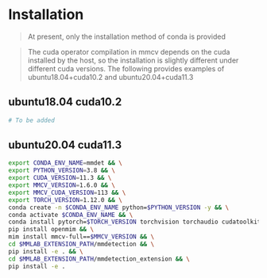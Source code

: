 # Installation

> At present, only the installation method of conda is provided


> The cuda operator compilation in mmcv depends on the cuda installed by the host, so the installation is slightly different under different cuda versions. The following provides examples of ubuntu18.04+cuda10.2 and ubuntu20.04+cuda11.3


## ubuntu18.04 cuda10.2

```bash
# To be added
```

## ubuntu20.04 cuda11.3

```bash
export CONDA_ENV_NAME=mmdet && \
export PYTHON_VERSION=3.8 && \
export CUDA_VERSION=11.3 && \
export MMCV_VERSION=1.6.0 && \
export MMCV_CUDA_VERSION=113 && \
export TORCH_VERSION=1.12.0 && \
conda create -n $CONDA_ENV_NAME python=$PYTHON_VERSION -y && \
conda activate $CONDA_ENV_NAME && \
conda install pytorch=$TORCH_VERSION torchvision torchaudio cudatoolkit=$CUDA_VERSION -c pytorch -y && \
pip install openmim && \
mim install mmcv-full==$MMCV_VERSION && \
cd $MMLAB_EXTENSION_PATH/mmdetection && \
pip install -e . && \
cd $MMLAB_EXTENSION_PATH/mmdetection_extension && \
pip install -e . 
```